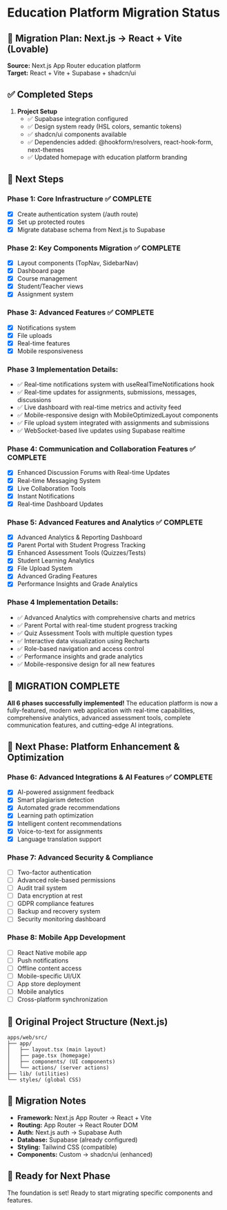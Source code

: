 # Education Platform Migration Status

## 🎯 Migration Plan: Next.js → React + Vite (Lovable)

**Source:** Next.js App Router education platform  
**Target:** React + Vite + Supabase + shadcn/ui

## ✅ Completed Steps

1. **Project Setup**
   - ✅ Supabase integration configured
   - ✅ Design system ready (HSL colors, semantic tokens) 
   - ✅ shadcn/ui components available
   - ✅ Dependencies added: @hookform/resolvers, react-hook-form, next-themes
   - ✅ Updated homepage with education platform branding

## 🔄 Next Steps

### Phase 1: Core Infrastructure ✅ COMPLETE
- [x] Create authentication system (/auth route)
- [x] Set up protected routes
- [x] Migrate database schema from Next.js to Supabase

### Phase 2: Key Components Migration ✅ COMPLETE
- [x] Layout components (TopNav, SidebarNav)
- [x] Dashboard page
- [x] Course management
- [x] Student/Teacher views
- [x] Assignment system

### Phase 3: Advanced Features ✅ COMPLETE
- [x] Notifications system
- [x] File uploads  
- [x] Real-time features
- [x] Mobile responsiveness

### Phase 3 Implementation Details:
- ✅ Real-time notifications system with useRealTimeNotifications hook
- ✅ Real-time updates for assignments, submissions, messages, discussions  
- ✅ Live dashboard with real-time metrics and activity feed
- ✅ Mobile-responsive design with MobileOptimizedLayout components
- ✅ File upload system integrated with assignments and submissions
- ✅ WebSocket-based live updates using Supabase realtime

### Phase 4: Communication and Collaboration Features ✅ COMPLETE
- [x] Enhanced Discussion Forums with Real-time Updates
- [x] Real-time Messaging System
- [x] Live Collaboration Tools
- [x] Instant Notifications
- [x] Real-time Dashboard Updates

### Phase 5: Advanced Features and Analytics ✅ COMPLETE
- [x] Advanced Analytics & Reporting Dashboard
- [x] Parent Portal with Student Progress Tracking
- [x] Enhanced Assessment Tools (Quizzes/Tests)
- [x] Student Learning Analytics
- [x] File Upload System
- [x] Advanced Grading Features
- [x] Performance Insights and Grade Analytics

### Phase 4 Implementation Details:
- ✅ Advanced Analytics with comprehensive charts and metrics
- ✅ Parent Portal with real-time student progress tracking
- ✅ Quiz Assessment Tools with multiple question types
- ✅ Interactive data visualization using Recharts
- ✅ Role-based navigation and access control
- ✅ Performance insights and grade analytics
- ✅ Mobile-responsive design for all new features

## 🎉 **MIGRATION COMPLETE** 
**All 6 phases successfully implemented!** The education platform is now a fully-featured, modern web application with real-time capabilities, comprehensive analytics, advanced assessment tools, complete communication features, and cutting-edge AI integrations.

## 🚀 Next Phase: Platform Enhancement & Optimization

### Phase 6: Advanced Integrations & AI Features ✅ COMPLETE
- [x] AI-powered assignment feedback
- [x] Smart plagiarism detection
- [x] Automated grade recommendations
- [x] Learning path optimization
- [x] Intelligent content recommendations
- [x] Voice-to-text for assignments
- [x] Language translation support

### Phase 7: Advanced Security & Compliance
- [ ] Two-factor authentication
- [ ] Advanced role-based permissions
- [ ] Audit trail system
- [ ] Data encryption at rest
- [ ] GDPR compliance features
- [ ] Backup and recovery system
- [ ] Security monitoring dashboard

### Phase 8: Mobile App Development
- [ ] React Native mobile app
- [ ] Push notifications
- [ ] Offline content access
- [ ] Mobile-specific UI/UX
- [ ] App store deployment
- [ ] Mobile analytics
- [ ] Cross-platform synchronization

## 📁 Original Project Structure (Next.js)

```
apps/web/src/
├── app/
│   ├── layout.tsx (main layout)
│   ├── page.tsx (homepage)
│   ├── components/ (UI components)
│   └── actions/ (server actions)
├── lib/ (utilities)
└── styles/ (global CSS)
```

## 🎨 Migration Notes

- **Framework:** Next.js App Router → React + Vite
- **Routing:** App Router → React Router DOM
- **Auth:** Next.js auth → Supabase Auth
- **Database:** Supabase (already configured)
- **Styling:** Tailwind CSS (compatible)
- **Components:** Custom → shadcn/ui (enhanced)

## 🚀 Ready for Next Phase

The foundation is set! Ready to start migrating specific components and features.